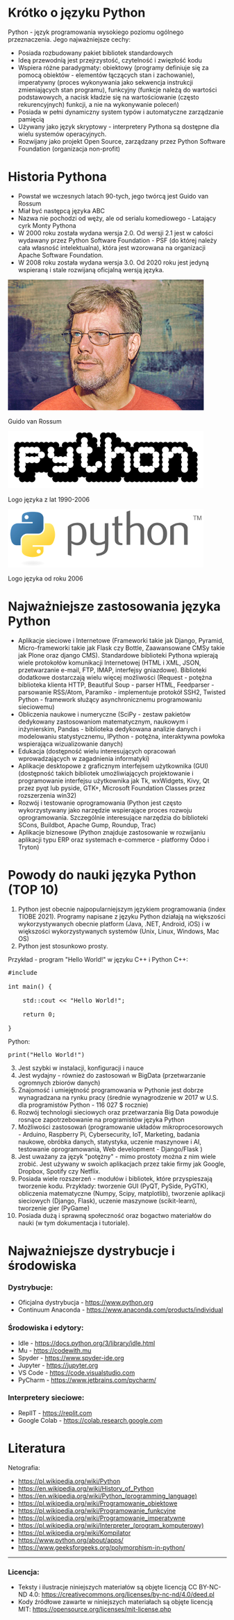 # Krótko o języku Python
Python - język programowania wysokiego poziomu ogólnego przeznaczenia. 
Jego najważniejsze cechy:
- Posiada rozbudowany pakiet bibliotek standardowych
- Ideą przewodnią jest przejrzystość, czytelność i zwięzłość kodu
- Wspiera różne paradygmaty: obiektowy (programy definiuje się za pomocą obiektów - elementów łączących stan i zachowanie), imperatywny (proces wykonywania jako sekwencja instrukcji zmieniających stan programu), funkcyjny (funkcje należą do wartości podstawowych, a nacisk kładzie się na wartościowanie (często rekurencyjnych) funkcji, a nie na wykonywanie poleceń)
- Posiada w pełni dynamiczny system typów i automatyczne zarządzanie pamięcią
- Używany jako język skryptowy - interpretery Pythona są dostępne dla wielu systemów operacyjnych.
- Rozwijany jako projekt Open Source, zarządzany przez Python Software Foundation (organizacja non-profit)

# Historia Pythona
- Powstał we wczesnych latach 90-tych, jego twórcą jest Guido van Rossum
- Miał być następcą języka ABC
- Nazwa nie pochodzi od węży, ale od serialu komediowego - Latający cyrk Monty Pythona
- W 2000 roku została wydana wersja 2.0. Od wersji 2.1 jest w całości wydawany przez Python Software Foundation - PSF (do której należy cała własność intelektualna), która jest wzorowana na organizacji Apache Software Foundation. 
- W 2008 roku została wydana wersja 3.0. Od 2020 roku jest jedyną wspieraną i stale rozwijaną oficjalną wersją języka.

![](img/guido_van_rossum.png)

Guido van Rossum

![](img/python_logo_to_2006.png)

Logo języka z lat 1990-2006

![](img/python_logo_since_2006.png)

Logo języka od roku 2006

# Najważniejsze zastosowania języka Python
- Aplikacje sieciowe i Internetowe (Frameworki takie jak Django, Pyramid, Micro-frameworki takie jak Flask czy Bottle, Zaawansowane CMSy takie jak Plone oraz django CMS). Standardowe biblioteki Pythona wpierają wiele protokołów komunikacji Internetowej (HTML i XML, JSON, przetwarzanie e-mail, FTP, IMAP, interfejsy gniazdowe). Biblioteki dodatkowe dostarczają wielu więcej możliwości (Request - potężna biblioteka klienta HTTP, Beautiful Soup - parser HTML, Feedparser - parsowanie RSS/Atom, Paramiko - implementuje protokół SSH2, Twisted Python - framework służący asynchronicznemu programowaniu sieciowemu)
- Obliczenia naukowe i numeryczne (SciPy - zestaw pakietów dedykowany zastosowaniom matematycznym, naukowym i inżynierskim, Pandas - biblioteka dedykowana analizie danych i modelowaniu statystycznemu, IPython - potężna, interaktywna powłoka wspierająca wizualizowanie danych)
- Edukacja (dostępność wielu interesujących opracowań wprowadzających w zagadnienia informatyki)
- Aplikacje desktopowe z graficznym interfejsem użytkownika (GUI) (dostępność takich bibliotek umożliwiających projektowanie i programowanie interfejsu użytkownika jak Tk, wxWidgets, Kivy, Qt przez pyqt lub pyside, GTK+, Microsoft Foundation Classes przez rozszerzenia win32)
- Rozwój i testowanie oprogramowania (Python jest często wykorzystywany jako narzędzie wspierające proces rozwoju oprogramowania. Szczególnie interesujące narzędzia do biblioteki SCons, Buildbot, Apache Gump, Roundup, Trac)
- Aplikacje biznesowe (Python znajduje zastosowanie w rozwijaniu aplikacji typu ERP oraz systemach e-commerce - platformy Odoo i Tryton)

# Powody do nauki języka Python (TOP 10)

1. Python jest obecnie najpopularniejszym językiem programowania (index TIOBE 2021). Programy napisane z języku Python działają na większości wykorzystywanych obecnie platform (Java, .NET, Android, iOS) i w większości wykorzystywanych systemów (Unix, Linux, Windows, Mac OS) 
2. Python jest stosunkowo prosty. 

Przykład - program "Hello World!" w języku C++ i Python 
C++:
<pre>
#include <iostream>

int main() {<br>
    std::cout << "Hello World!";<br>
    return 0;<br>
}
</pre>
Python: 
<pre>
print("Hello World!")
</pre>
3. Jest szybki w instalacji, konfiguracji i nauce
4. Jest wydajny - również do zastosowań w BigData (przetwarzanie ogromnych zbiorów danych)
5. Znajomość i umiejętność programowania w Pythonie jest dobrze wynagradzana na rynku pracy (średnie wynagrodzenie w 2017 w U.S. dla programistów Python - 116 027 $ rocznie)
6. Rozwój technologii sieciowych oraz przetwarzania Big Data powoduje rosnące zapotrzebowanie na programistów języka Python
7. Możliwości zastosowań (programowanie układów mikroprocesorowych - Arduino, Raspberry Pi, Cybersecurity, IoT, Marketing, badania naukowe, obróbka danych, statystyka, uczenie maszynowe i AI, testowanie oprogramowania, Web development - Django/Flask )
8. Jest uważany za język "potężny" - mimo prostoty można z nim wiele zrobić. Jest używany w swoich aplikacjach przez takie firmy jak Google, Dropbox, Spotify czy Netflix.
9. Posiada wiele rozszerzeń - modułów i bibliotek, które przyspieszają tworzenie kodu. Przykłady: tworzenie GUI (PyQT, PySide, PyGTK), obliczenia matematyczne (Numpy, Scipy, matplotlib), tworzenie aplikacji sieciowych (Django, Flask), uczenie maszynowe (scikit-learn), tworzenie gier (PyGame)
10.	Posiada dużą i sprawną społeczność oraz bogactwo materiałów do nauki (w tym dokumentacja i tutoriale). 

# Najważniejsze dystrybucje i środowiska

### Dystrybucje:
- Oficjalna dystrybucja - https://www.python.org
- Continuum Anaconda - https://www.anaconda.com/products/individual

### Środowiska i edytory:
- Idle - https://docs.python.org/3/library/idle.html
- Mu - https://codewith.mu
- Spyder - https://www.spyder-ide.org
- Jupyter - https://jupyter.org
- VS Code - https://code.visualstudio.com
- PyCharm - https://www.jetbrains.com/pycharm/

### Interpretery sieciowe:
- ReplIT - https://replit.com
- Google Colab - https://colab.research.google.com

# Literatura

Netografia:
- https://pl.wikipedia.org/wiki/Python
- https://en.wikipedia.org/wiki/History_of_Python
- https://en.wikipedia.org/wiki/Python_(programming_language)
- https://pl.wikipedia.org/wiki/Programowanie_obiektowe
- https://pl.wikipedia.org/wiki/Programowanie_funkcyjne
- https://pl.wikipedia.org/wiki/Programowanie_imperatywne
- https://pl.wikipedia.org/wiki/Interpreter_(program_komputerowy)
- https://pl.wikipedia.org/wiki/Kompilator
- https://www.python.org/about/apps/
- https://www.geeksforgeeks.org/polymorphism-in-python/

<hr>

### Licencja:

- Teksty i ilustracje niniejszych materiałów są objęte licencją CC BY-NC-ND 4.0: https://creativecommons.org/licenses/by-nc-nd/4.0/deed.pl
- Kody źródłowe zawarte w niniejszych materiałach są objęte licencją MIT: https://opensource.org/licenses/mit-license.php
